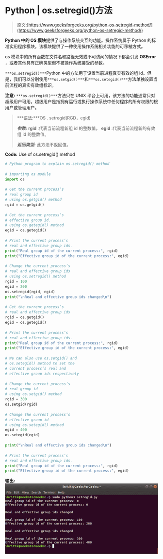 # Python | os.setregid()方法

> 原文:[https://www.geeksforgeeks.org/python-os-setregid-method/](https://www.geeksforgeeks.org/python-os-setregid-method/)

**Python 中的 OS 模块**提供了与操作系统交互的功能。操作系统属于 Python 的标准实用程序模块。该模块提供了一种使用操作系统相关功能的可移植方式。

os 模块中的所有函数在文件名和路径无效或不可访问的情况下都会引发 **OSError** ，或者其他具有正确类型但不被操作系统接受的参数。

`***os.setregid()***`Python 中的方法用于设置当前进程真实有效的组 id。但是，我们可以分别使用`***os.setgid()***`和`***os.setegid()***`方法单独设置当前流程的真实有效组标识。

**注意:** `***os.setregid()***`方法只在 UNIX 平台上可用，该方法的功能通常只对超级用户可用。超级用户是指拥有运行或执行操作系统中任何程序的所有权限的根用户或管理用户。

> ***语法:***OS . setregid(RGD，egid)
> 
> ***参数:***
> **rgid** :代表当前流程新组 id 的整数值。
> **egid** :代表当前流程新的有效组 id 的整数值。
> 
> ***返回类型:*** 此方法不返回值。

**Code:** Use of os.setregid() method

```py
# Python program to explain os.setregid() method 

# importing os module 
import os

# Get the current process’s 
# real group id
# using os.getgid() method
rgid = os.getgid()

# Get the current process’s 
# effective group id.
# using os.getegid() method
egid = os.getegid()

# Print the current process’s
# real and effective group ids.
print("Real group id of the current process:", rgid)
print("Effective group id of the current process:", egid)

# Change the current process’s
# real and effective group ids
# using os.setregid() method
rgid = 100
egid = 200
os.setregid(rgid, egid)
print("\nReal and effective group ids changed\n")

# Get the current process’s 
# real and effective group ids
rgid = os.getgid()
egid = os.getegid()

# Print the current process’s
# real and effective group ids.
print("Real group id of the current process:", rgid)
print("Effective group id of the current process:", egid)

# We can also use os.setgid() and
# os.setegid() method to set the
# current process’s real and
# effective group ids respectively

# Change the current process’s
# real group id
# using os.setgid() method
rgid = 300
os.setgid(rgid)

# Change the current process’s
# effective group id
# using os.setegid() method
egid = 400
os.setegid(egid)

print("\nReal and effective group ids changed\n")

# Print the current process’s
# real and effective group ids.
print("Real group id of the current process:", rgid)
print("Effective group id of the current process:", egid)
```

**输出:**
![os.setregid() method output](img/da8b0b582af435106dd6c6eb3bb78b09.png)